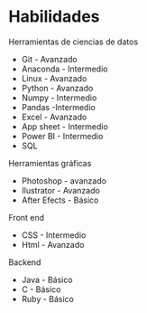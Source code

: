 # Habilidades

Herramientas de ciencias de datos
- Git - Avanzado
- Anaconda - Intermedio
- Linux - Avanzado
- Python - Avanzado
- Numpy - Intermedio 
- Pandas -Intermedio
- Excel - Avanzado
- App sheet - Intermedio
- Power BI - Intermedio
- SQL

Herramientas gráficas
- Photoshop - avanzado
- Ilustrator - Avanzado
- After Efects - Básico

Front end
- CSS - Intermedio
- Html - Avanzado

Backend
- Java - Básico
- C - Básico
- Ruby - Básico
